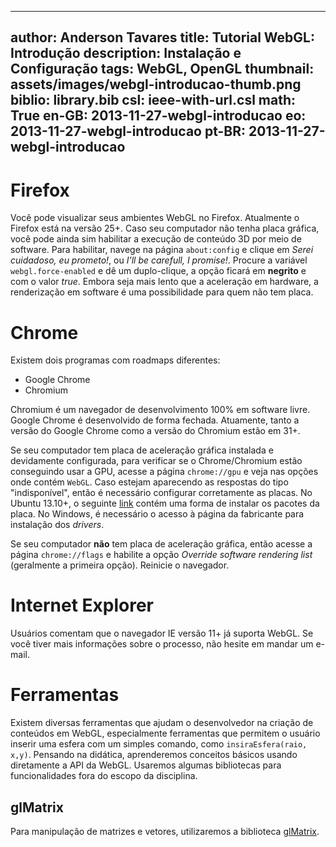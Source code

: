 ------------------------------
author: Anderson Tavares
title: Tutorial WebGL: Introdução
description: Instalação e Configuração
tags: WebGL, OpenGL
thumbnail: assets/images/webgl-introducao-thumb.png
biblio: library.bib
csl: ieee-with-url.csl
math: True
en-GB: 2013-11-27-webgl-introducao
eo: 2013-11-27-webgl-introducao
pt-BR: 2013-11-27-webgl-introducao
------------------------------

# Firefox

Você pode visualizar seus ambientes WebGL no Firefox. Atualmente o Firefox está na versão 25+. Caso seu computador não tenha placa gráfica, você pode ainda sim habilitar a execução de conteúdo 3D por meio de software. Para habilitar, navege na página `about:config` e clique em *Serei cuidadoso, eu prometo!*, ou *I'll be carefull, I promise!*. Procure a variável `webgl.force-enabled` e dê um duplo-clique, a opção ficará em **negrito** e com o valor *true*. Embora seja mais lento que a aceleração em hardware, a renderização em software é uma possibilidade para quem não tem placa.

# Chrome

Existem dois programas com roadmaps diferentes:

- Google Chrome
- Chromium

Chromium é um navegador de desenvolvimento 100% em software livre. Google Chrome é desenvolvido de forma fechada. Atuamente, tanto a versão do Google Chrome como a versão do Chromium estão em 31+.

Se seu computador tem placa de aceleração gráfica instalada e devidamente configurada, para verificar se o Chrome/Chromium estão conseguindo usar a GPU, acesse a página `chrome://gpu` e veja nas opções onde contém `WebGL`. Caso estejam aparecendo as respostas do tipo "indisponível", então é necessário configurar corretamente as placas. No Ubuntu 13.10+, o seguinte <a href="http://www.vivaolinux.com.br/dica/Driver-NVidia-no-Ubuntu-1310" target="_blank">link</a> contém uma forma de instalar os pacotes da placa. No Windows, é necessário o acesso à página da fabricante para instalação dos *drivers*.

Se seu computador **não** tem placa de aceleração gráfica, então acesse a página `chrome://flags` e habilite a opção *Override software rendering list* (geralmente a primeira opção). Reinicie o navegador.

# Internet Explorer 

Usuários comentam que o navegador IE versão 11+ já suporta WebGL. Se você tiver mais informações sobre o processo, não hesite em mandar um e-mail.

# Ferramentas

Existem diversas ferramentas que ajudam o desenvolvedor na criação de conteúdos em WebGL, especialmente ferramentas que permitem o usuário inserir uma esfera com um simples comando, como `insiraEsfera(raio, x,y)`. Pensando na didática, aprenderemos conceitos básicos usando diretamente a API da WebGL. Usaremos algumas bibliotecas para funcionalidades fora do escopo da disciplina.

## glMatrix

Para manipulação de matrizes e vetores, utilizaremos a biblioteca [glMatrix](http://glmatrix.net/).

